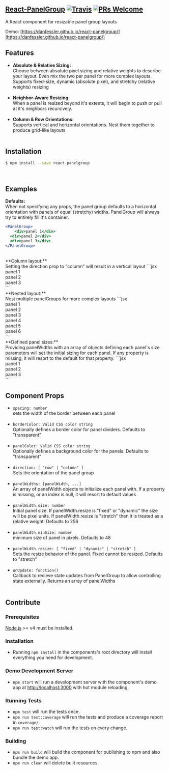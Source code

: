 ## [React-PanelGroup](https://danfessler.github.io/react-panelgroup/) [![Travis][build-badge]][build] [![PRs Welcome][PR-badge]][PRwelcome]

A React component for resizable panel group layouts<br/>

Demo: [https://danfessler.github.io/react-panelgroup/](https://danfessler.github.io/react-panelgroup/)

[build-badge]: https://img.shields.io/travis/DanFessler/react-panelgroup/master.svg?style=flat
[build]: https://travis-ci.org/DanFessler/react-panelgroup

[PR-badge]: https://img.shields.io/badge/PRs-welcome-brightgreen.svg
[PRwelcome]: CONTRIBUTING.md


## Features

* **Absolute & Relative Sizing:** <br/>
Choose between absolute pixel sizing and relative weights to describe your layout. Even mix the two per panel for more complex layouts. Supports fixed-size, dynamic (absolute pixel), and stretchy (relative weights) resizing
<br/><br/>
* **Neighbor-Aware Resizing:** <br/>
When a panel is resized beyond it's extents, it will begin to push or pull at it's neighbors recursively.
<br/><br/>
* **Column & Row Orientations:** <br/>
Supports vertical and horizontal orientations. Nest them together to produce grid-like layouts
<br/><br/>

## Installation

```sh
$ npm install --save react-panelgroup
```
<br/>

## Examples

**Defaults:**<br/>
When not specifying any props, the panel group defaults to a horizontal orientation with panels of equal (stretchy) widths.  PanelGroup will always try to entirely fill it's container.
```jsx
<PanelGroup>
	<div>panel 1</div>
  <div>panel 2</div>
  <div>panel 3</div>
</PanelGroup>
```
<br/>
**Column layout:**<br/>
Setting the direction prop to "column" will result in a vertical layout
```jsx
<PanelGroup direction="column">
	<div>panel 1</div>
  <div>panel 2</div>
  <div>panel 3</div>
</PanelGroup>
```
<br/>
**Nested layout:**<br/>
Nest multiple panelGroups for more complex layouts
```jsx
<PanelGroup direction="row">
  <PanelGroup direction="column">
    <div>panel 1</div>
    <div>panel 2</div>
    <div>panel 3</div>
  </PanelGroup>
  <div>panel 4</div>
	<PanelGroup direction="column">
    <div>panel 5</div>
    <div>panel 6</div>
  </PanelGroup>
</PanelGroup>
```
<br/>
**Defined panel sizes:**<br/>
Providing panelWidths with an array of objects defining each panel's size parameters will set the initial sizing for each panel.  If any property is missing, it will resort to the default for that property.
```jsx
<PanelGroup panelWidths={[
	{size: 100, minSize:50, resize: "dynamic"},
    {minSize:100, resize: "stretch"},
    {size: 100, minSize:50, resize: "dynamic"}
]}>
	<div>panel 1</div>
    <div>panel 2</div>
    <div>panel 3</div>
</PanelGroup>
```
<br/>

## Component Props

- `spacing: number`<br/>
sets the width of the border between each panel <br/><br/>
- `borderColor: Valid CSS color string`<br/>
Optionally defines a border color for panel dividers. Defaults to "transparent" <br/><br/>
- `panelColor: Valid CSS color string`<br/>
Optionally defines a background color for the panels. Defaults to "transparent" <br/><br/>
- `direction: [ "row" | "column" ]`<br/>
Sets the orientation of the panel group <br/><br/>
- `panelWidths: [panelWidth, ...]`<br/>
An array of panelWidth objects to initialize each panel with.  If a property is missing, or an index is null, it will resort to default values <br/><br/>
- `panelWidth.size: number`<br/>
Initial panel size. If panelWidth.resize is "fixed" or "dynamic" the size will be pixel units.  If panelWidth.resize is "stretch" then it is treated as a relative weight: Defaults to 256<br/><br/>
- `panelWidth.minSize: number`<br/>
minimum size of panel in pixels.  Defaults to 48 <br/><br/>
- `panelWidth.resize: [ "fixed" | "dynamic" | "stretch" ]`<br/>
Sets the resize behavior of the panel.  Fixed cannot be resized. Defaults to "stretch" <br/><br/>
- `onUpdate: function()`<br/>
Callback to recieve state updates from PanelGroup to allow controlling state externally.  Returns an array of panelWidths <br/><br/>


## Contribute

### Prerequisites
[Node.js](http://nodejs.org/) >= v4 must be installed.

### Installation
- Running `npm install` in the components's root directory will install everything you need for development.

### Demo Development Server
- `npm start` will run a development server with the component's demo app at [http://localhost:3000](http://localhost:3000) with hot module reloading.

### Running Tests
- `npm test` will run the tests once.
- `npm run test:coverage` will run the tests and produce a coverage report in `coverage/`.
- `npm run test:watch` will run the tests on every change.

### Building
- `npm run build` will build the component for publishing to npm and also bundle the demo app.
- `npm run clean` will delete built resources.
